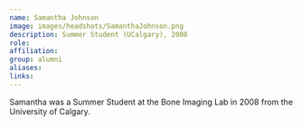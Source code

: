 ```yaml
---
name: Samantha Johnson
image: images/headshots/SamanthaJohnson.png
description: Summer Student (UCalgary), 2008
role: 
affiliation: 
group: alumni
aliases: 
links:
---
```


Samantha was a Summer Student at the Bone Imaging Lab in 2008 from the University of Calgary.